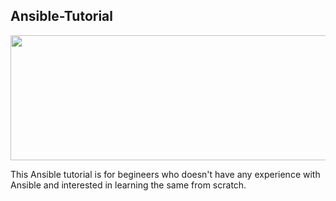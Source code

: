## Ansible-Tutorial

<p align="center">
  <img width="600" height="200" src="https://drive.google.com/uc?export=view&id=1qPMf7uhGqsTV1XcYwAs4ySQc_ItCTGfT">
</p>

This Ansible tutorial is for begineers who doesn't have any experience with Ansible and interested in learning the same from scratch.
